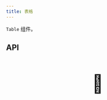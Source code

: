 ```yaml
---
title: 表格
---
```


`Table` 组件。

## API

<div style="padding: 40px 0;font-size: 48px; text-align: center;">🚧</div>

